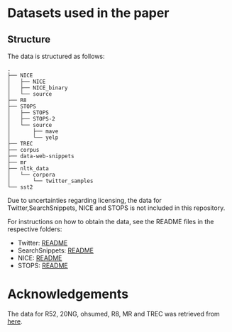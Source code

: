 # Datasets used in the paper
## Structure
The data is structured as follows:

    .
    ├── NICE
    │   ├── NICE
    │   ├── NICE_binary
    │   └── source
    ├── R8
    ├── STOPS
    │   ├── STOPS
    │   ├── STOPS-2
    │   └── source
    │       ├── mave
    │       └── yelp
    ├── TREC
    ├── corpus
    ├── data-web-snippets
    ├── mr
    ├── nltk_data
    │   └── corpora
    │       └── twitter_samples
    └── sst2

Due to uncertainties regarding licensing, the data for Twitter,SearchSnippets, NICE and STOPS is not included in this repository.

For instructions on how to obtain the data, see the README files in the respective folders:

* Twitter: [README](nltk_data/README.md)
* SearchSnippets: [README](data-web-snippets/README.md)
* NICE: [README](NICE/README.md)
* STOPS: [README](STOPS/README.md)

# Acknowledgements
The data for R52, 20NG, ohsumed, R8, MR and TREC was retrieved from [here](https://github.com/lgalke/text_gcn/tree/master/data).



